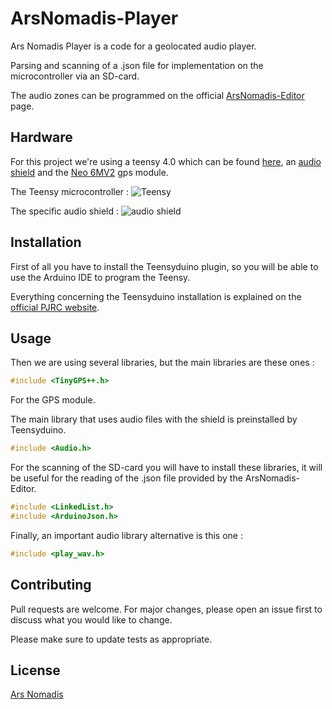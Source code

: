 # ArsNomadis-Player

Ars Nomadis Player is a code for a geolocated audio player.

Parsing and scanning of a .json file for implementation on the microcontroller via an SD-card.

The audio zones can be programmed on the official [ArsNomadis-Editor](https://arsnomadis-editor.vercel.app/) page.


## Hardware

For this project we're using a teensy 4.0 which can be found [here](https://www.pjrc.com/store/teensy40.html), an [audio shield](https://www.pjrc.com/store/teensy3_audio.html) and the [Neo 6MV2](https://letmeknow.fr/fr/mouvements-et-positions/1247-module-gps-3007591023705.html) gps module.

The Teensy microcontroller :
![Teensy](https://www.pjrc.com/store/teensy40_front.jpg)

The specific audio shield :
![audio shield](https://www.pjrc.com/store/teensy3_audio.jpg)

## Installation

First of all you have to install the Teensyduino plugin, so you will be able to use the Arduino IDE to program the Teensy.

Everything concerning the Teensyduino installation is explained on the [official PJRC website](https://www.pjrc.com/teensy/td_download.html).


## Usage

Then we are using several libraries, but the main libraries are these ones :

```c
#include <TinyGPS++.h>
```
For the GPS module.

The main library that uses audio files with the shield is preinstalled by Teensyduino.
```c
#include <Audio.h>
```

For the scanning of the SD-card you will have to install these libraries, it will be useful for the reading of the .json file provided by the ArsNomadis-Editor.

```c
#include <LinkedList.h>
#include <ArduinoJson.h>
```

Finally, an important audio library alternative is this one :

```c
#include <play_wav.h>
```

## Contributing
Pull requests are welcome. For major changes, please open an issue first to discuss what you would like to change.

Please make sure to update tests as appropriate.

## License
[Ars Nomadis](https://www.arsnomadis.eu/)
